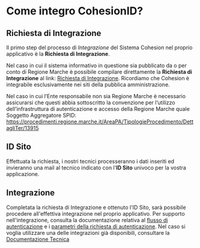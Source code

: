 # **Come integro CohesionID?**

## **Richiesta di Integrazione**
Il primo step del processo di _Integrazione_ del Sistema Cohesion nel proprio applicativo è la **Richiesta di Integrazione**.

Nel caso in cui il sistema informativo in questione sia pubblicato da o per conto di Regione Marche è possibile compilare direttamente la **Richiesta di Integrazione** al link: [Richiesta di Integrazione](https://procedimenti.regione.marche.it/Pratiche/Avvia/3049). 
Ricordiamo che Cohesion è integrabile esclusivamente nei siti della pubblica amministrazione. 

Nel caso in cui l’Ente responsabile non sia Regione Marche è necessario assicurarsi che questi abbia sottoscritto la convenzione per l’utilizzo dell’infrastruttura di autenticazione e accesso della Regione Marche quale Soggetto Aggregatore SPID:
https://procedimenti.regione.marche.it/AreaPA/TipologieProcedimento/DettagliTer/13915

## **ID Sito**

Effettuata la richiesta, i nostri tecnici processeranno i dati inseriti ed invieranno una mail al tecnico indicato con l'**ID Sito** univoco per la vostra applicazione.

## **Integrazione**

Completata la richiesta di Integrazione e ottenuto l'ID Sito, sarà possibile procedere all'effettiva integrazione nel proprio applicativo.
Per supporto nell'integrazione, consulta la documentazione relativa al [flusso di autenticazione](/CohesionID-Docs/Flusso-di-Autenticazione) e i [parametri della richiesta di autenticazione](/CohesionID-Docs/Parametri-della-Richiesta-di-Autenticazione). Nel caso si voglia utilizzare una delle integrazioni già disponibili, consultare la [Documentazione Tecnica](/CohesionID-Docs/Documentazione-tecnica)